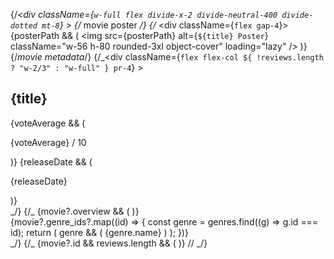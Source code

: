 {/_<div
className={`w-full flex divide-x-2 divide-neutral-400 divide-dotted mt-8`} >
{/_ movie poster _/}
{/_ <div className={`flex gap-4`}>
{posterPath && (
<img
src={posterPath}
alt={`${title} Poster`}
className="w-56 h-80 rounded-3xl object-cover"
loading="lazy"
/>
)}
{/_movie metadata_/}
{/_<div
className={`flex flex-col ${
                !reviews.length ? "w-2/3" : "w-full"
              } pr-4`} >
<h2 className="text-5xl text-neutral-200 font-bold">{title}</h2>
<div className="flex font-bold items-center gap-2 divide-x-2 divide-neutral-200 text-base mt-2">
{voteAverage && (
<div className="flex items-center gap-2 pr-4">
<StarIcon className="size-5 text-yellow-400" />
<p className="text-neutral-400">{voteAverage} / 10</p>
</div>
)}
{releaseDate && (
<p className="pl-4 text-neutral-400">{releaseDate}</p>
)}
</div> _/}
{/_ {movie?.overview && (
<TextGenerateEffect
                  className="font-normal mt-2"
                  words={movie.overview}
                  textClassName="text-sm text-neutral-300"
                />
)}
<div className="flex mt-6 gap-2 w-full flex-wrap">
{movie?.genre_ids?.map((id) => {
const genre = genres.find((g) => g.id === id);
return (
genre && (
<span
                        key={id}
                        className="inline-block px-3 py-2 bg-white/10 text-white rounded-full text-xs"
                      >
{genre.name}
</span>
)
);
})}
</div>
</div>
</div> _/}
{/_ {movie?.id && reviews.length && (
<MovieReviews reviews={reviews} loading={loading} error={error} />
)}
// </div>_/}
